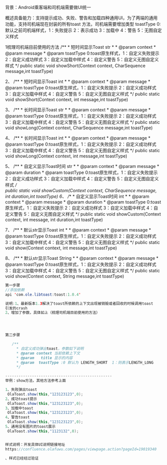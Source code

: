 背景：Android乘客端和司机端需要做UI统一

概述具备能力：支持提示成功、失败、警告和加载四种通用UI，为了两端的通用功能，支持司机端现在封装的所有toast
方法，司机端需要增加类型
toastType 0:默认之前司机端样式，1：失败提示 2：表示成功 3：加载中 4：警告 5：无图自定义样式

1梳理司机端目前使用的方法
    /**
     * 短时间显示Toast str
     *
     * @param context
     * @param message
     * @param toastType 0:toast原生样式，1：自定义失败提示 2：自定义成功样式 3：自定义加载中样式 4：自定义警告 5：自定义无图自定义样式
     */
    public static void showShort(Context context, CharSequence message,int toastType)


2、   /**
       * 短时间显示Toast int
       *
       * @param context
       * @param message
       * @param toastType 0:toast原生样式，1：自定义失败提示 2：自定义成功样式 3：自定义加载中样式 4：自定义警告 5：自定义无图自定义样式
       */
      public static void showShort(Context context, int message,int toastType)

3、   /**
       * 长时间显示Toast str
       *
       * @param context
       * @param message
       * @param toastType 0:toast原生样式，1：自定义失败提示 2：自定义成功样式 3：自定义加载中样式 4：自定义警告 5：自定义无图自定义样式
       */
      public static void showLong(Context context, CharSequence message,int toastType)

4、   /**
       * 长时间显示Toast int
       *
       * @param context
       * @param message
       * @param toastType 0:toast原生样式，1：自定义失败提示 2：自定义成功样式 3：自定义加载中样式 4：自定义警告 5：自定义无图自定义样式
       */
      public static void showLong(Context context, int message,int toastType)

5、   /**
       * 自定义显示Toast时间 str
       *
       * @param context
       * @param message
       * @param duration
       * @param toastType 0:toast原生样式，1：自定义失败提示 2：自定义成功样式 3：自定义加载中样式 4：自定义警告 5：自定义无图自定义样式
       */<br>
      public static void showCustom(Context context, CharSequence message, int duration,int toastType)
6、   /**
       * 自定义显示Toast时间 int
       *
       * @param context
       * @param message
       * @param duration
       * @param toastType 0:toast原生样式，1：自定义失败提示 2：自定义成功样式 3：自定义加载中样式 4：自定义警告 5：自定义无图自定义样式
       */
      public static void showCustom(Context context, int message, int duration,int toastType)

7、   /**
       * 默认str显示Toast int
       *
       * @param context
       * @param message
       * @param toastType 0:toast原生样式，1：自定义失败提示 2：自定义成功样式 3：自定义加载中样式 4：自定义警告 5：自定义无图自定义样式
       */
      public static void show(Context context, int message,int toastType)

8、   /**
       * 默认str显示Toast String
       *
       * @param context
       * @param message
       * @param toastType 0:toast原生样式，1：自定义失败提示 2：自定义成功样式 3：自定义加载中样式 4：自定义警告 5：自定义无图自定义样式
       */
      public static void show(Context context, String message,int toastType)



```java
第一步骤
//添加依赖
api 'com.ole.libtoast:toast:1.0.4'

说明:1、最新版本1.3解决了toast所依赖的上下文出现被销毁或者回收的时候调用toast
引发的crash
2、增加了参数，具体如上（梳理司机端目前使用的方法）


 
```
```java
第二步骤

   /**
     * 自定义成功弹出toast，参数如下说明
     * @param context 当前依赖上下文
     * @param   title 显示的内容             
     * @param  toastType :0 默认为 LENGTH_SHORT  1：则表示LENGTH_LONG
     */

------------------------------------------------
举例：show方法，其他方法参考上面

1、失败弹出toast
 OlaToast.show(this,"123123123",0);
2、成功toast提示
 OlaToast.show(this,"123123123",0);
3、加载中toast
 OlaToast.show(this,"123123123",0);
4、警告toast
 OlaToast.show(this,"123123123",0);
5、通用没有图片的toast展示
 OlaToast.show(this,"1123132",0);


样式说明：开发具体UI说明链接地址
https://confluence.olafuwu.com/pages/viewpage.action?pageId=19019340

、样式已经经过验证

```